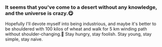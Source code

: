 ### It seems that you've come to a desert without any knowledge, and the universe is crazy.😋
Hopefully I'll devote myself into being industrious, and maybe it's better to be shouldered with 100 kilos of wheat and walk for 5 km winding path without shoulder-changing.🤗
Stay hungry, stay foolish. Stay young, stay simple, stay naive.

<!--
**Bruce-Jay/Bruce-Jay** is a ✨ _special_ ✨ repository because its `README.md` (this file) appears on your GitHub profile.

Here are some ideas to get you started:

- 🔭 I’m currently working on ...
- 🌱 I’m currently learning ...
- 👯 I’m looking to collaborate on ...
- 🤔 I’m looking for help with ...
- 💬 Ask me about ...
- 📫 How to reach me: ...
- 😄 Pronouns: ...
- ⚡ Fun fact: ...
-->
